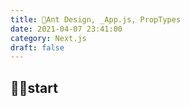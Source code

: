 ```yaml
---
title: 🐤Ant Design, _App.js, PropTypes
date: 2021-04-07 23:41:00
category: Next.js
draft: false
---
```


## 🧚‍♀️start
